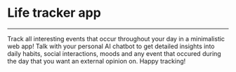 # Life tracker app
------------------
Track all interesting events that occur throughout your day in a minimalistic web app! Talk with your personal AI chatbot to get detailed insights into daily habits, social interactions, moods and any event that occured during the day that you want an external opinion on. Happy tracking!

